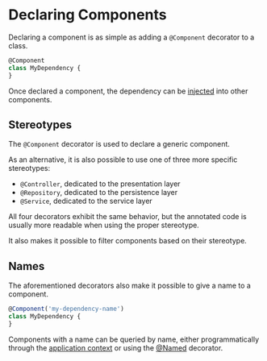 # Declaring Components

Declaring a component is as simple as adding a `@Component` decorator to a class.

```typescript
@Component
class MyDependency {
}
```

Once declared a component, the dependency can be [injected](component-injection.md) into other components.

## Stereotypes

The `@Component` decorator is used to declare a generic component.

As an alternative, it is also possible to use one of three more specific stereotypes:

- `@Controller`, dedicated to the presentation layer
- `@Repository`, dedicated to the persistence layer
- `@Service`, dedicated to the service layer

All four decorators exhibit the same behavior, but the annotated code is usually more readable when using the proper stereotype.

It also makes it possible to filter components based on their stereotype.

## Names

The aforementioned decorators also make it possible to give a name to a component.

```typescript
@Component('my-dependency-name')
class MyDependency {
}
```

Components with a name can be queried by name, either programmatically through the [application context](application-context.md) or using the [@Named](component-injection.md#named-injection) decorator.
